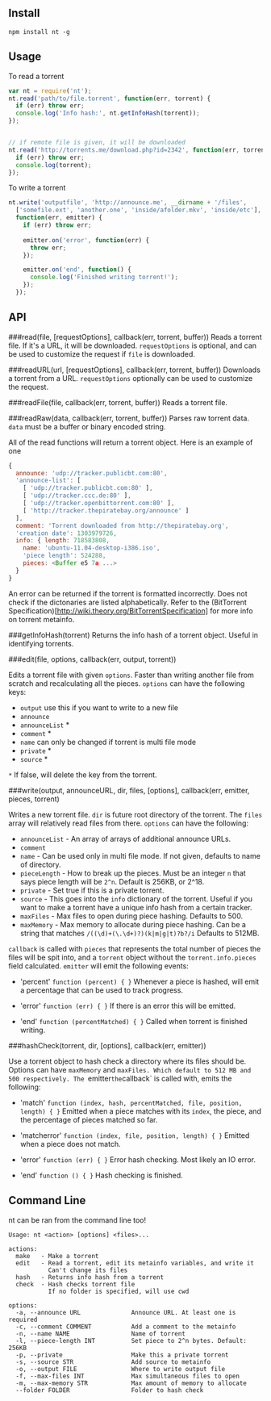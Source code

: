 Install
------------

    npm install nt -g


Usage
------------------
To read a torrent

```javascript
var nt = require('nt');
nt.read('path/to/file.torrent', function(err, torrent) {
  if (err) throw err;
  console.log('Info hash:', nt.getInfoHash(torrent));
});


// if remote file is given, it will be downloaded
nt.read('http://torrents.me/download.php?id=2342', function(err, torrent) {
  if (err) throw err;
  console.log(torrent);
});
```

To write a torrent

```javascript
nt.write('outputfile', 'http://announce.me', __dirname + '/files',
  ['somefile.ext', 'another.one', 'inside/afolder.mkv', 'inside/etc'],
  function(err, emitter) {
    if (err) throw err;
    
    emitter.on('error', function(err) {
      throw err;
    });

    emitter.on('end', function() {
      console.log('Finished writing torrent!');
    });
  });
```


API
---
###read(file, [requestOptions], callback(err, torrent, buffer))
Reads a torrent file. If it's a URL, it will be downloaded. `requestOptions` is optional, and can be used to customize the request if `file` is downloaded.

###readURL(url, [requestOptions], callback(err, torrent, buffer))
Downloads a torrent from a URL. `requestOptions` optionally can be used to customize the request.

###readFile(file, callback(err, torrent, buffer))
Reads a torrent file.

###readRaw(data, callback(err, torrent, buffer))
Parses raw torrent data. `data` must be a buffer or binary encoded string.

All of the read functions will return a torrent object. Here is an example of one

```javascript
{
  announce: 'udp://tracker.publicbt.com:80',
  'announce-list': [
    [ 'udp://tracker.publicbt.com:80' ],
    [ 'udp://tracker.ccc.de:80' ],
    [ 'udp://tracker.openbittorrent.com:80' ],
    [ 'http://tracker.thepiratebay.org/announce' ]
  ],
  comment: 'Torrent downloaded from http://thepiratebay.org',
  'creation date': 1303979726,
  info: { length: 718583808,
    name: 'ubuntu-11.04-desktop-i386.iso',
    'piece length': 524288,
    pieces: <Buffer e5 7a ...>
  }
}
```

An error can be returned if the torrent is formatted incorrectly. Does not check if the dictonaries are listed alphabetically. Refer to the (BitTorrent Specification)[http://wiki.theory.org/BitTorrentSpecification] for more info on torrent metainfo.

###getInfoHash(torrent)
Returns the info hash of a torrent object. Useful in identifying torrents.

###edit(file, options, callback(err, output, torrent))

Edits a torrent file with given `options`. Faster than writing another file from scratch and recalculating all the pieces. `options` can have the following keys:

* `output` use this if you want to write to a new file
* `announce`
* `announceList` *
* `comment` *
* `name` can only be changed if torrent is multi file mode
* `private` *
* `source` *

`*` If false, will delete the key from the torrent.

###write(output, announceURL, dir, files, [options], callback(err, emitter, pieces, torrent)

Writes a new torrent file. `dir` is future root directory of the torrent. The `files` array will relatively read files from there. `options` can have the following:

* `announceList` - An array of arrays of additional announce URLs.
* `comment`
* `name` - Can be used only in multi file mode. If not given, defaults to name of directory.
* `pieceLength` - How to break up the pieces. Must be an integer `n` that says piece length will be `2^n`. Default is 256KB, or 2^18.
* `private` - Set true if this is a private torrent.
* `source` - This goes into the `info` dictionary of the torrent. Useful if you want to make a torrent have a unique info hash from a certain tracker.
* `maxFiles` - Max files to open during piece hashing. Defaults to 500.
* `maxMemory` - Max memory to allocate during piece hashing. Can be a string that matches `/((\d)+(\.\d+)?)(k|m|g|t)?b?/i` Defaults to 512MB.

`callback` is called with `pieces` that represents the total number of pieces the files will be spit into, and a `torrent` object without the `torrent.info.pieces` field calculated. `emitter` will emit the following events:

* 'percent' `function (percent) { }`
Whenever a piece is hashed, will emit a percentage that can be used to track progress.

* 'error' `function (err) { }`
If there is an error this will be emitted.

* 'end' `function (percentMatched) { }`
Called when torrent is finished writing.

###hashCheck(torrent, dir, [options], callback(err, emitter))

Use a torrent object to hash check a directory where its files should be. Options can have `maxMemory` and `maxFiles. Which default to 512 MB and 500 respectively. The `emitter` the `callback` is called with, emits the following:

* 'match' `function (index, hash, percentMatched, file, position, length) { }`
Emitted when a piece matches with its `index`, the piece, and the percentage of pieces matched so far.

* 'matcherror' `function (index, file, position, length) { }`
Emitted when a piece does not match.

* 'error' `function (err) { }`
Error hash checking. Most likely an IO error.

* 'end' `function () { }`
Hash checking is finished.


Command Line
------------
nt can be ran from the command line too!

    Usage: nt <action> [options] <files>...

    actions:
      make   - Make a torrent
      edit   - Read a torrent, edit its metainfo variables, and write it
               Can't change its files
      hash   - Returns info hash from a torrent
      check  - Hash checks torrent file
               If no folder is specified, will use cwd

    options:
      -a, --announce URL              Announce URL. At least one is required
      -c, --comment COMMENT           Add a comment to the metainfo
      -n, --name NAME                 Name of torrent
      -l, --piece-length INT          Set piece to 2^n bytes. Default: 256KB
      -p, --private                   Make this a private torrent
      -s, --source STR                Add source to metainfo
      -o, --output FILE               Where to write output file
      -f, --max-files INT             Max simultaneous files to open
      -m, --max-memory STR            Max amount of memory to allocate
      --folder FOLDER                 Folder to hash check
